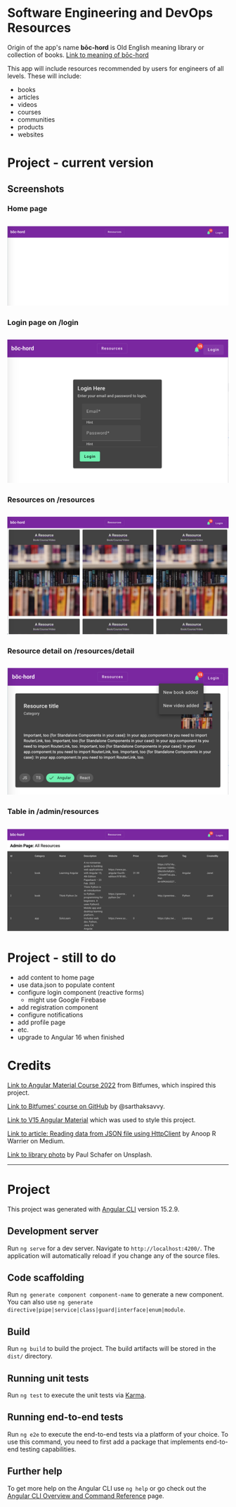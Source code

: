 # Software Engineering and DevOps Resources

Origin of the app's name **bōc-hord** is Old English meaning library or collection of books. [Link to meaning of bōc-hord](https://oldenglishwordhord.com/2020/08/25/boc-hord/) 

This app will include resources recommended by users for engineers of all levels. These will include:

- books
- articles
- videos
- courses
- communities
- products
- websites

# Project - current version

## Screenshots

### Home page

<h2 align="left"><img src="./docs/pictures/home.png"></h2>

### Login page on /login

<h2 align="left"><img src="./docs/pictures/login.png"></h2>

### Resources on /resources

<h2 align="left"><img src="./docs/pictures/resources.png"></h2>

### Resource detail on /resources/detail

<h2 align="left"><img src="./docs/pictures/detail.png"></h2>

### Table in /admin/resources

<h2 align="left"><img src="./docs/pictures/admin-table.png"></h2>


# Project - still to do

- add content to home page
- use data.json to populate content
- configure login component (reactive forms)
    - might use Google Firebase
- add registration component
- configure notifications
- add profile page
- etc.
- upgrade to Angular 16 when finished

# Credits

[Link to Angular Material Course 2022](https://www.youtube.com/watch?v=DaE_RpWRlJI&t=4285s) from Bitfumes, which inspired this project.

[Link to Bitfumes' course on GitHub](https://github.com/bitfumes/angular-material-2022/tree/main) by @sarthaksavvy.

[Link to V15 Angular Material](https://v15.material.angular.io/) which was used to style this project.

[Link to article: Reading data from JSON file using HttpClient](https://medium.com/@anooprvarrier/angular-reading-data-from-json-file-using-httpclient-3c46ba1aaf22) by Anoop R Warrier on Medium.

[Link to library photo](https://unsplash.com/@paul__schafer) by Paul Schafer on Unsplash.

  
---

# Project

This project was generated with [Angular CLI](https://github.com/angular/angular-cli) version 15.2.9.

## Development server

Run `ng serve` for a dev server. Navigate to `http://localhost:4200/`. The application will automatically reload if you change any of the source files.

## Code scaffolding

Run `ng generate component component-name` to generate a new component. You can also use `ng generate directive|pipe|service|class|guard|interface|enum|module`.

## Build

Run `ng build` to build the project. The build artifacts will be stored in the `dist/` directory.

## Running unit tests

Run `ng test` to execute the unit tests via [Karma](https://karma-runner.github.io).

## Running end-to-end tests

Run `ng e2e` to execute the end-to-end tests via a platform of your choice. To use this command, you need to first add a package that implements end-to-end testing capabilities.

## Further help

To get more help on the Angular CLI use `ng help` or go check out the [Angular CLI Overview and Command Reference](https://angular.io/cli) page.
